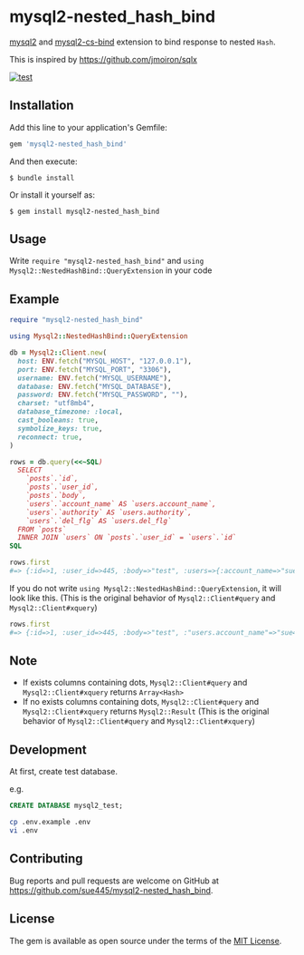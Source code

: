 # mysql2-nested_hash_bind
[mysql2](https://github.com/brianmario/mysql2) and [mysql2-cs-bind](https://github.com/tagomoris/mysql2-cs-bind) extension to bind response to nested `Hash`.

This is inspired by https://github.com/jmoiron/sqlx

[![test](https://github.com/sue445/mysql2-nested_hash_bind/actions/workflows/test.yml/badge.svg)](https://github.com/sue445/mysql2-nested_hash_bind/actions/workflows/test.yml)

## Installation

Add this line to your application's Gemfile:

```ruby
gem 'mysql2-nested_hash_bind'
```

And then execute:

    $ bundle install

Or install it yourself as:

    $ gem install mysql2-nested_hash_bind

## Usage
Write `require "mysql2-nested_hash_bind"` and `using Mysql2::NestedHashBind::QueryExtension` in your code

## Example
```ruby
require "mysql2-nested_hash_bind"

using Mysql2::NestedHashBind::QueryExtension

db = Mysql2::Client.new(
  host: ENV.fetch("MYSQL_HOST", "127.0.0.1"),
  port: ENV.fetch("MYSQL_PORT", "3306"),
  username: ENV.fetch("MYSQL_USERNAME"),
  database: ENV.fetch("MYSQL_DATABASE"),
  password: ENV.fetch("MYSQL_PASSWORD", ""),
  charset: "utf8mb4",
  database_timezone: :local,
  cast_booleans: true,
  symbolize_keys: true,
  reconnect: true,
)

rows = db.query(<<~SQL)
  SELECT
    `posts`.`id`,
    `posts`.`user_id`,
    `posts`.`body`,
    `users`.`account_name` AS `users.account_name`,
    `users`.`authority` AS `users.authority`,
    `users`.`del_flg` AS `users.del_flg`
  FROM `posts`
  INNER JOIN `users` ON `posts`.`user_id` = `users`.`id`
SQL

rows.first
#=> {:id=>1, :user_id=>445, :body=>"test", :users=>{:account_name=>"sue445", :authority=>false, :del_flg=>false}}
```

If you do not write `using Mysql2::NestedHashBind::QueryExtension`, it will look like this. (This is the original behavior of `Mysql2::Client#query` and `Mysql2::Client#xquery`)

```ruby
rows.first
#=> {:id=>1, :user_id=>445, :body=>"test", :"users.account_name"=>"sue445", :"users.authority"=>false, :"users.del_flg"=>false}
```

## Note
* If exists columns containing dots, `Mysql2::Client#query` and `Mysql2::Client#xquery` returns `Array<Hash>`
* If no exists columns containing dots, `Mysql2::Client#query` and `Mysql2::Client#xquery` returns `Mysql2::Result` (This is the original behavior of `Mysql2::Client#query` and `Mysql2::Client#xquery`)

## Development
At first, create test database.

e.g.

```sql
CREATE DATABASE mysql2_test;
```

```bash
cp .env.example .env
vi .env
```

## Contributing

Bug reports and pull requests are welcome on GitHub at https://github.com/sue445/mysql2-nested_hash_bind.

## License

The gem is available as open source under the terms of the [MIT License](https://opensource.org/licenses/MIT).
